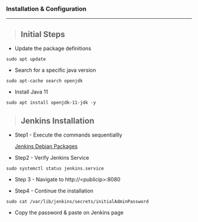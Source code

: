 ### Installation & Configuration
--------------------------------

> Initial Steps
> -------------

- Update the package definitions
```
sudo apt update
```

- Search for a specific java version 
```
sudo apt-cache search openjdk
```

- Install Java 11
```
sudo apt install openjdk-11-jdk -y
```

> Jenkins Installation
>----------------------

* Step1 - Execute the commands sequentiallly

  [Jenkins Debian Packages](https://pkg.jenkins.io/debian-stable/)
  
* Step2 - Verify Jenkins Service
```
sudo systemctl status jenkins.service
```

* Step 3 - Navigate to http://<publicip&gt;:8080

* Step4 - Continue the installation
```
sudo cat /var/lib/jenkins/secrets/initialAdminPassword
```
* Copy the password & paste on Jenkins page



















